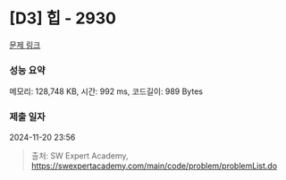 # [D3] 힙 - 2930 

[문제 링크](https://swexpertacademy.com/main/code/problem/problemDetail.do?contestProbId=AV-Tj7ya3jYDFAXr) 

### 성능 요약

메모리: 128,748 KB, 시간: 992 ms, 코드길이: 989 Bytes

### 제출 일자

2024-11-20 23:56



> 출처: SW Expert Academy, https://swexpertacademy.com/main/code/problem/problemList.do